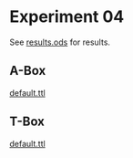 # Experiment 04

See [results.ods](../results.ods) for results.

## A-Box

[default.ttl](../../knowledgegraph/a-box/default.ttl)

## T-Box

[default.ttl](../../knowledgegraph/t-box/default.ttl)

